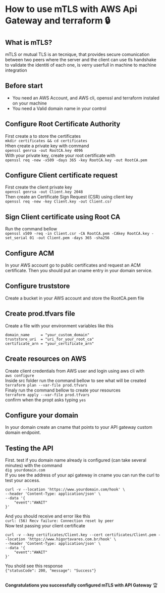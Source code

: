 
# How to use mTLS with AWS Api Gateway and terraform :lock:
## What is mTLS? 
mTLS or mutual TLS is an tecnique, that provides secure comunication between two peers where the server and the client
can use tls handshake to validate the identiti of each one, is verry userfull in machine to machine integration 
## Before start
* You need an AWS Account, and AWS cli, openssl and terraform instaled on your machine
* You need a Valid domain name in your control
## Configure Root Certificate Authority
First create a to store the certificates  
`mkdir certificates && cd certificates`  
Hhen create a private key with command   
`openssl genrsa -out RootCA.key 4096`  
With your private key, create your root certificate with  
`openssl req -new -x509 -days 365 -key RootCA.key -out RootCA.pem`
## Configure Client certificate request
First create the client private key  
`openssl genrsa -out Client.key 2048`  
Then create an Certificate Sign Request (CSR) using client key  
`openssl req -new -key Client.key -out Client.csr`  
## Sign Client certificate using Root CA
Run the command bellow  
```openssl x509 -req -in Client.csr -CA RootCA.pem -CAkey RootCA.key -set_serial 01 -out Client.pem -days 365 -sha256```
## Configure ACM
In your AWS account go to public certificates and request an ACM certificate. Then you should put an cname entry in your domain service.
## Configure truststore
Create a bucket in your AWS account and store the RootCA.pem file
## Create prod.tfvars file
Create a file with your environment variables like this
```
domain_name     = "your_custom_domain"
truststore_uri  = "uri_for_your_root_ca"
certificate_arn = "your_certificate_arn"
```
## Create resources on AWS
Create client credentials from AWS user and login using aws cli
with  
`aws configure`  
Inside src folder run the command bellow to see what will be created  
`terraform plan --var-file prod.tfvars`  
Finaly run the command bellow to create your resources  
`terraform apply --var-file prod.tfvars`  
confirm when the propt asks typing `yes`
## Configure your domain
In your domain create an cname that points to your API gateway custom domain endpoint.
## Testing the API
First. test if you domain name already is configured (can take several minutes) with the command  
`dig yourdomain.com`  
If you see the address of your api gateway in cname you can run the curl to test your access.
```
curl -v --location 'https://www.yourdomain.com/hook' \
--header 'Content-Type: application/json' \
--data '{
    "event":"AWAIT"
}'
```  
And you should receive and error like this  
`curl: (56) Recv failure: Connection reset by peer`   
Now test passing your client certificate
```
curl -v --key certificates/Client.key --cert certificates/Client.pem --location 'https://www.higortavares.com.br/hook' \
--header 'Content-Type: application/json' \
--data '{
    "event":"AWAIT"
}'
```
You shold see this response  
`{"statusCode": 200, "message": "Success"}`
##  
**Congratulations you successfully configured mTLS with API Gateway** :trophy: